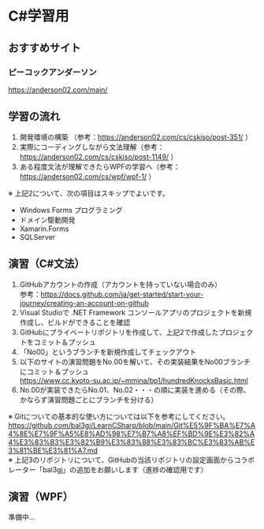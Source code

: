 # C#学習用
## おすすめサイト
### ピーコックアンダーソン
https://anderson02.com/main/

## 学習の流れ
1. 開発環境の構築 （参考：https://anderson02.com/cs/cskiso/post-351/ ）
2. 実際にコーディングしながら文法理解（参考：https://anderson02.com/cs/cskiso/post-1149/ ）
3. ある程度文法が理解できたらWPFの学習へ（参考： https://anderson02.com/cs/wpf/wpf-1/ ）

※ 上記2について、次の項目はスキップでよいです。
- Windows Forms プログラミング
- ドメイン駆動開発
- Xamarin.Forms
- SQLServer

## 演習（C#文法）
1. GitHubアカウントの作成（アカウントを持っていない場合のみ）  
参考：https://docs.github.com/ja/get-started/start-your-journey/creating-an-account-on-github  
2. Visual Studioで .NET Framework コンソールアプリのプロジェクトを新規作成し、ビルドができることを確認
3. GitHubにプライベートリポジトリを作成して、上記2で作成したプロジェクトをコミット＆プッシュ
4. 「No00」というブランチを新規作成してチェックアウト
5. 以下のサイトの演習問題をNo.00を解いて、その実装結果をNo00ブランチにコミット＆プッシュ  
https://www.cc.kyoto-su.ac.jp/~mmina/bp1/hundredKnocksBasic.html
6. No.00が実装できたらNo.01、No.02・・・の順に実装を進める（その際、かならず演習問題ごとにブランチを分ける）

※ Gitについての基本的な使い方については以下を参考にしてください。  
https://github.com/bal3gj/LearnCSharp/blob/main/Git%E5%9F%BA%E7%A4%8E%E7%9F%A5%E8%AD%98%E7%B7%A8%EF%BD%9E%E3%82%A4%E3%83%B3%E3%82%B9%E3%83%88%E3%83%BC%E3%83%AB%E3%81%BE%E3%81%A7.md  
※ 上記3のリポジトリについて、GitHubの当該リポジトリの設定画面からコラボレーター「bal3gj」の追加をお願いします（進捗の確認用です）


## 演習（WPF）
準備中...
